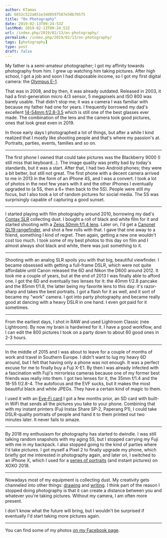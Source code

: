 ```yaml
---
author: KTamas
id: 6652c522a851e3dd0597587e58b70575
title: "On Photography"
date: 2019-02-13T09:24:53Z
lastMod: 2019-02-13T09:24:53Z
url: /index.php/2019/02/13/on-photography/
permalink: /index.php/2019/02/13/on-photography/
tags: [photography]
type: post
draft: false
---
```

My father is a semi-amateur photographer; I got my affinity towards photography from him. I grew up watching him taking pictures. After high school, I got a job and soon I had disposable income, so I got my first digital camera: the [Olympus E-1](https://www.dpreview.com/reviews/olympuse1). 

That was in 2008, and by then, it was already outdated. Released in 2003, it had a first-generation micro 4/3 sensor, 5 megapixels and ISO 800 was barely usable. That didn't stop me; it was a camera I was familiar with because my father had one for years. I frequently borrowed my dad's excellent [14-54mm f/2.8-3.5](https://www.dpreview.com/products/olympus/lenses/oly_14-54_2p8-3p5) which is still one of the best glasses ever made. The combination of the lens and the camera took good pictures, ones that look great even in 2019.

In those early days I photographed a lot of things, but after a while I kind realized that I mostly like shooting people and that's where my passion's at. Portraits, parties, events, families and so on.

---

The first phone I owned that could take pictures was the Blackberry 9000 (I still miss that keyboard...). The image quality was pretty bad by today's standards, but it was a start. After that, I had two Android phones; they were a bit better, but still not great. The first phone with a decent camera arrived to me in 2013 in the form of an iPhone 4S, and I was a convert. I took a lot of photos in the next few years with it and the other iPhones I eventually upgraded to (a 5S, then a 6+ then back to the 5S). People were still my focus, but I also took a lot of random pictures for social media. The 5S was surprisingly capable of capturing a good sunset.

---

I started playing with film photography around 2010, borrowing my dad's [Contax SLR](http://camera-wiki.org/wiki/Contax_137_MD) collecting dust. I bought a roll of black and white film for it and started shooting with a [Zeiss 50mm f/1.4 lens](https://phillipreeve.net/blog/review-carl-zeiss-planar-1450-cy/). Later on, I'd get a [Canonet QL19 rangefinder](http://camera-wiki.org/wiki/Canon_Canonet_QL_17_/_QL_19_/_QL_25), and shot a few rolls with that. I gave that one away to a friend, something I kind of regret. Then again, getting a new one wouldn't cost too much. I took some of my best photos to this day on film and I almost always shot black and white, there was just something to it.

---

Shooting with an analog SLR spoils you with that big, beautiful viewfinder. I became obsessed with getting a full-frame DSLR, which were not quite affordable until Canon released the 6D and Nikon the D600 around 2012. It took me a couple of years, but at the end of 2013 I was finally able to afford one. I got the 6D and eventually two lenses for it: the 40mm f/2.8 pancake and the 85mm f/1.8, the latter being my favorite lens to this day: it's razor-sharp and takes the best portraits. I got a flash for it as well, and it sort of became my "work" camera. I got into party photography and became really good at dancing with a heavy DSLR in one hand. I even got paid for it sometimes.

---

From the earliest days, I shot in RAW and used Lightroom Classic (née Lightroom). By now my brain is hardwired for it. I have a good workflow, and I can edit the 800 pictures I took on a party down to about 60 good ones in 2-3 hours.

---

In the middle of 2015 and I was about to leave for a couple of months of work and travel in Southern Europe. I didn't want to lug my heavy 6D around, but I felt that having only a phone was not enough. It was a perfect excuse for me to finally buy a Fuji X-E1. By then I was already infected with a fascination with Fuji's mirrorless cameras because one of my former best friends was really into them. I got two lenses for it, the 35mm f/1.4 and the 18-55 f/2.8-4. The autofocus and the EVF sucks, but it makes the most beautiful black and white JPEGs. They have a certain kind of magic to them.

I used it with an [Eye-Fi card](https://en.wikipedia.org/wiki/Eye-Fi) I got a few months prior, an SD card with built-in WiFi that sends all the pictures you take to your phone. Combining that with my instant printers (Fuji Instax Share SP-2, Paperang P1), I could take DSLR-quality portraits of people and hand it to them printed out two minutes later. It never fails to amaze.

---

By 2018 my enthusiasm for photography has started to dwindle. I was still talking random snapshots with my aging 5S, but I stopped carrying my Fuji with me in my backpack. I also stopped going to the kind of parties where I'd take pictures. I got myself a Pixel 2 to finally upgrade my phone, which briefly got me interested in photography again, and later on, I switched to an iPhone X, which I used for a [series of portraits](http://facesofxoxo2018.tumblr.com) (and instant pictures) on XOXO 2018.

---

Nowadays most of my equipment is collecting dust. My creativity gets channeled into other things: [drawing](https://instagram.com/ktamasart) and [writing](https://blog.ktamas.com). I think part of the reason I stopped doing photography is that it can create a distance between you and whatever you're taking pictures. Without my camera, I am often more present.

I don't know what the future will bring, but I wouldn't be surprised if eventually I'd start taking more pictures again.

---

You can find some of my photos [on my Facebook page](https://www.facebook.com/ktamasphotovideo/).
